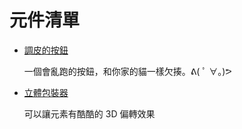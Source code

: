 # 元件清單

- [調皮的按鈕](./btn-naughty/)

  一個會亂跑的按鈕，和你家的貓一樣欠揍。ᕕ( ﾟ ∀。)ᕗ

- [立體包裝器](./wrapper-stereoscopic/)

  可以讓元素有酷酷的 3D 偏轉效果
